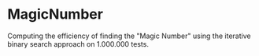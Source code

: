 # MagicNumber
Computing the efficiency of finding the "Magic Number" using the iterative binary search approach on 1.000.000 tests.
